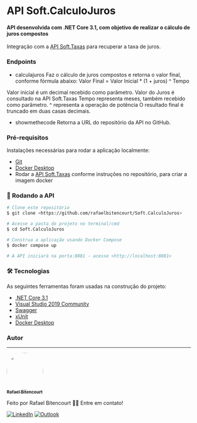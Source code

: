 # API Soft.CalculoJuros

#### API desenvolvida com .NET Core 3.1, com objetivo de realizar o cálculo de juros compostos

Integração com a [API Soft.Taxas](https://github.com/rafaelbitencourt/Soft.Taxas) para recuperar a taxa de juros.

### Endpoints

- calculajuros
Faz o cálculo de juros compostos e retorna o valor final, conforme fórmula abaixo: 
Valor Final = Valor Inicial * (1 + juros) ^ Tempo

Valor inicial é um decimal recebido como parâmetro.
Valor do Juros é consultado na API Soft.Taxas
Tempo representa meses, também recebido como parâmetro.
^ representa a operação de potência
O resultado final é truncado em duas casas decimais.

- showmethecode
Retorna a URL do repositório da API no GitHub.

### Pré-requisitos

Instalações necessárias para rodar a aplicação localmente:
  - [Git](https://git-scm.com)
  - [Docker Desktop](https://www.docker.com/products/docker-desktop)
  - Rodar a [API Soft.Taxas](https://github.com/rafaelbitencourt/Soft.Taxas) conforme instruções no repositório, para criar a imagem docker

### 🚀 Rodando a API

```bash
# Clone este repositório
$ git clone <https://github.com/rafaelbitencourt/Soft.CalculoJuros>

# Acesse a pasta do projeto no terminal/cmd
$ cd Soft.CalculoJuros

# Construa a aplicação usando Docker Compose
$ docker compose up

# A API iniciará na porta:8081 - acesse <http://localhost:8081>

```

### 🛠 Tecnologias

As seguintes ferramentas foram usadas na construção do projeto:

- [.NET Core 3.1](https://dotnet.microsoft.com/download/dotnet/3.1)
- [Visual Studio 2019 Community](https://visualstudio.microsoft.com/pt-br/vs/community/)
- [Swagger](https://www.nuget.org/packages/swashbuckle.aspnetcore.swagger/)
- [xUnit](https://xunit.net/)
- [Docker Desktop](https://www.docker.com/products/docker-desktop)

### Autor
---
<a href="https://github.com/rafaelbitencourt/">
 <img style="border-radius: 50%;margin: 0px;" src="https://avatars.githubusercontent.com/u/15696857?v=4" width="100px;" alt=""/>
 <br />
 <sub><b>Rafael Bitencourt</b></sub></a>
 
 
Feito por Rafael Bitencourt 👋🏽 Entre em contato!

[![LinkedIn](https://img.shields.io/badge/linkedin-%230077B5.svg?style=for-the-badge&logo=linkedin&logoColor=white)](https://www.linkedin.com/in/rafael-bitencourt-642772123/)
[![Outlook](https://img.shields.io/badge/Microsoft_Outlook-0078D4?style=for-the-badge&logo=microsoft-outlook&logoColor=white)](mailto:rafael_silbit@hotmail.com)
